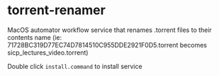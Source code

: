 # torrent-renamer
MacOS automator workflow service that renames .torrent files to their contents name (ie: 71728BC319D77EC74D7814510C955DDE2921F0D5.torrent becomes sicp_lectures_video.torrent)

Double click ```install.command``` to install service
